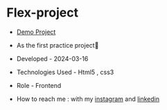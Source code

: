 # Flex-project

- [Demo Project](https://negarebneali.github.io/Flex-Project/)

- As the first practice project🙂

- Developed - 2024-03-16

- Technologies Used - Html5 , css3 

- Role - Frontend

- How to reach me : with my [instagram](https://www.instagram.com/negar.ebn_web) and [linkedin](https://www.linkedin.com/in/negar-ebneali)

